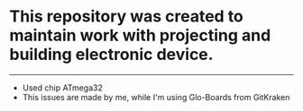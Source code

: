 # This repository was created to maintain work with projecting and building electronic device.

------



* Used chip ATmega32
* This issues are made by me, while I'm using Glo-Boards from GitKraken
